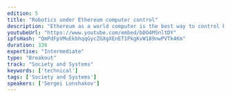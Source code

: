 ```yaml
---
edition: 5
title: "Robotics under Ethereum computer control"
description: "Ethereum as a world computer is the best way to control big and complex cyber-physical systems like smart factories, sensors networks or drone bases. The decentralized computer doesn't have a single point of failure and that feature is important when we want to use autonomous robotics systems."
youtubeUrl: "https://www.youtube.com/embed/bDO4MSnltDY"
ipfsHash: "QmPdFpVMuEkbhqqGycZGXgXEnET1PkgKvW189nwPVTk4Km"
duration: 336
expertise: "Intermediate"
type: "Breakout"
track: "Society and Systems"
keywords: ['technical']
tags: ['Society and Systems']
speakers: ['Sergei Lonshakov']
---
```

